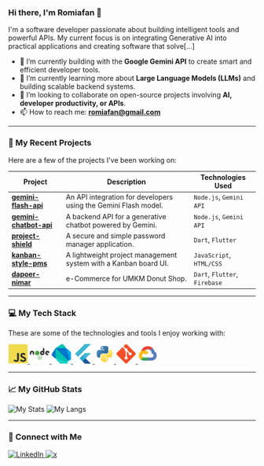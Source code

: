 ### Hi there, I'm Romiafan 👋

I'm a software developer passionate about building intelligent tools and powerful APIs. My current focus is on integrating Generative AI into practical applications and creating software that solve[...]

- 🔭 I’m currently building with the **Google Gemini API** to create smart and efficient developer tools.
- 🌱 I’m currently learning more about **Large Language Models (LLMs)** and building scalable backend systems.
- 👯 I’m looking to collaborate on open-source projects involving **AI, developer productivity, or APIs**.
- 📫 How to reach me: **romiafan@gmail.com**

---

### 🚀 My Recent Projects

Here are a few of the projects I've been working on:

| Project                                                      | Description                                                     | Technologies Used          |
| ------------------------------------------------------------ | --------------------------------------------------------------- | -------------------------- |
| **[gemini-flash-api](https://github.com/romiafan/gemini-flash-api)** | An API integration for developers using the Gemini Flash model.   | `Node.js`, `Gemini API`    |
| **[gemini-chatbot-api](https://github.com/romiafan/gemini-chatbot-api)** | A backend API for a generative chatbot powered by Gemini.         | `Node.js`, `Gemini API`    |
| **[project-shield](https://github.com/romiafan/project-shield)** | A secure and simple password manager application.               | `Dart`, `Flutter` |
| **[kanban-style-pms](https://github.com/romiafan/kanban-style-pms)** | A lightweight project management system with a Kanban board UI.   | `JavaScript`, `HTML/CSS`   |
| **[dapoer-nimar](https://github.com/romiafan/dapoer-nimar)** | e-Commerce for UMKM Donut Shop.           | `Dart`, `Flutter`, `Firebase` |

---

### 💻 My Tech Stack

These are some of the technologies and tools I enjoy working with:

<p align="left">
  <a href="https://developer.mozilla.org/en-US/docs/Web/JavaScript" target="_blank" rel="noreferrer">
    <img src="https://raw.githubusercontent.com/devicons/devicon/master/icons/javascript/javascript-original.svg" alt="javascript" width="40" height="40"/>
  </a>
  <a href="https://nodejs.org" target="_blank" rel="noreferrer">
    <img src="https://raw.githubusercontent.com/devicons/devicon/master/icons/nodejs/nodejs-original-wordmark.svg" alt="nodejs" width="40" height="40"/>
  </a>
  <a href="https://www.dart.dev" target="_blank" rel="noreferrer">
    <img src="https://raw.githubusercontent.com/devicons/devicon/master/icons/dart/dart-original.svg" alt="dart" width="40" height="40"/>
  </a>
  <a href="https://flutter.dev" target="_blank" rel="noreferrer">
    <img src="https://raw.githubusercontent.com/devicons/devicon/master/icons/flutter/flutter-original.svg" alt="flutter" width="40" height="40"/>
  </a>
  <a href="https://www.python.org" target="_blank" rel="noreferrer">
    <img src="https://raw.githubusercontent.com/devicons/devicon/master/icons/python/python-original.svg" alt="python" width="40" height="40"/>
  </a>
  <a href="https://git-scm.com/" target="_blank" rel="noreferrer">
    <img src="https://raw.githubusercontent.com/devicons/devicon/master/icons/git/git-original.svg" alt="git" width="40" height="40"/>
  </a>
  <a href="https://cloud.google.com/" target="_blank" rel="noreferrer">
    <img src="https://raw.githubusercontent.com/devicons/devicon/master/icons/googlecloud/googlecloud-original.svg" alt="googlecloud" width="40" height="40"/>
  </a>
</p>

---

### 📈 My GitHub Stats

<img alt="My Stats" src="https://github-readme-stats.vercel.app/api?username=romiafan" />

<img alt="My Langs" src="https://github-readme-stats.vercel.app/api/top-langs/?username=romiafan" />

---

### 🔗 Connect with Me

<p align="left">
  <a href="https://linkedin.com/in/romi-afan" target="_blank">
    <img src="https://img.shields.io/badge/LinkedIn-0077B5?style=for-the-badge&logo=linkedin&logoColor=white" alt="LinkedIn"/>
  </a>
  <a href="https://x.com/0xTororo" target="_blank">
    <img src="https://img.shields.io/badge/-1DA1F2?style=for-the-badge&logo=x&logoColor=white" alt="x"/>
  </a>
</p>
